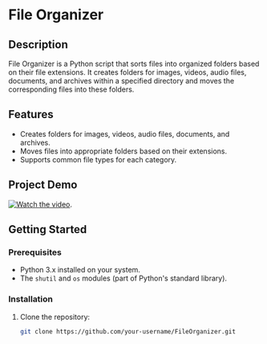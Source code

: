# File Organizer

## Description

File Organizer is a Python script that sorts files into organized folders based on their file extensions. It creates folders for images, videos, audio files, documents, and archives within a specified directory and moves the corresponding files into these folders.

## Features

- Creates folders for images, videos, audio files, documents, and archives.
- Moves files into appropriate folders based on their extensions.
- Supports common file types for each category.

## Project Demo

[![Watch the video](https://img.youtube.com/vi/L3vFVjLAX0M/maxresdefault.jpg)](https://www.youtube.com/watch?v=L3vFVjLAX0M).



## Getting Started

### Prerequisites

- Python 3.x installed on your system.
- The `shutil` and `os` modules (part of Python's standard library).

### Installation

1. Clone the repository:

   ```bash
   git clone https://github.com/your-username/FileOrganizer.git
